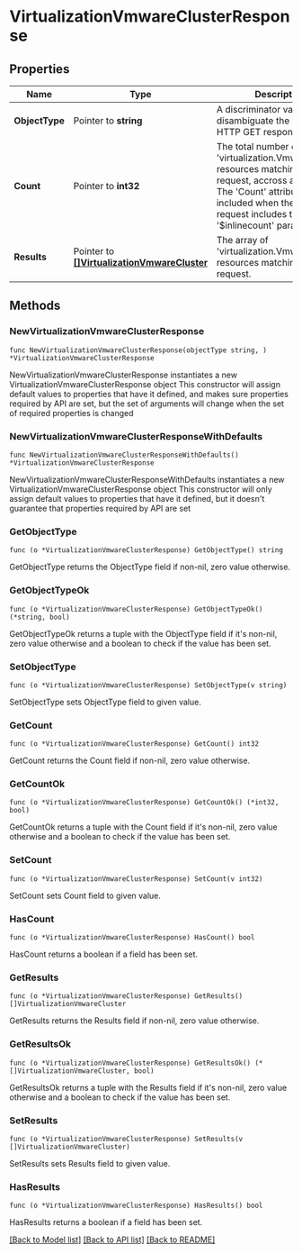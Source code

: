 # VirtualizationVmwareClusterResponse

## Properties

Name | Type | Description | Notes
------------ | ------------- | ------------- | -------------
**ObjectType** | Pointer to **string** | A discriminator value to disambiguate the schema of a HTTP GET response body. | 
**Count** | Pointer to **int32** | The total number of &#39;virtualization.VmwareCluster&#39; resources matching the request, accross all pages. The &#39;Count&#39; attribute is included when the HTTP GET request includes the &#39;$inlinecount&#39; parameter. | [optional] 
**Results** | Pointer to [**[]VirtualizationVmwareCluster**](virtualization.VmwareCluster.md) | The array of &#39;virtualization.VmwareCluster&#39; resources matching the request. | [optional] 

## Methods

### NewVirtualizationVmwareClusterResponse

`func NewVirtualizationVmwareClusterResponse(objectType string, ) *VirtualizationVmwareClusterResponse`

NewVirtualizationVmwareClusterResponse instantiates a new VirtualizationVmwareClusterResponse object
This constructor will assign default values to properties that have it defined,
and makes sure properties required by API are set, but the set of arguments
will change when the set of required properties is changed

### NewVirtualizationVmwareClusterResponseWithDefaults

`func NewVirtualizationVmwareClusterResponseWithDefaults() *VirtualizationVmwareClusterResponse`

NewVirtualizationVmwareClusterResponseWithDefaults instantiates a new VirtualizationVmwareClusterResponse object
This constructor will only assign default values to properties that have it defined,
but it doesn't guarantee that properties required by API are set

### GetObjectType

`func (o *VirtualizationVmwareClusterResponse) GetObjectType() string`

GetObjectType returns the ObjectType field if non-nil, zero value otherwise.

### GetObjectTypeOk

`func (o *VirtualizationVmwareClusterResponse) GetObjectTypeOk() (*string, bool)`

GetObjectTypeOk returns a tuple with the ObjectType field if it's non-nil, zero value otherwise
and a boolean to check if the value has been set.

### SetObjectType

`func (o *VirtualizationVmwareClusterResponse) SetObjectType(v string)`

SetObjectType sets ObjectType field to given value.


### GetCount

`func (o *VirtualizationVmwareClusterResponse) GetCount() int32`

GetCount returns the Count field if non-nil, zero value otherwise.

### GetCountOk

`func (o *VirtualizationVmwareClusterResponse) GetCountOk() (*int32, bool)`

GetCountOk returns a tuple with the Count field if it's non-nil, zero value otherwise
and a boolean to check if the value has been set.

### SetCount

`func (o *VirtualizationVmwareClusterResponse) SetCount(v int32)`

SetCount sets Count field to given value.

### HasCount

`func (o *VirtualizationVmwareClusterResponse) HasCount() bool`

HasCount returns a boolean if a field has been set.

### GetResults

`func (o *VirtualizationVmwareClusterResponse) GetResults() []VirtualizationVmwareCluster`

GetResults returns the Results field if non-nil, zero value otherwise.

### GetResultsOk

`func (o *VirtualizationVmwareClusterResponse) GetResultsOk() (*[]VirtualizationVmwareCluster, bool)`

GetResultsOk returns a tuple with the Results field if it's non-nil, zero value otherwise
and a boolean to check if the value has been set.

### SetResults

`func (o *VirtualizationVmwareClusterResponse) SetResults(v []VirtualizationVmwareCluster)`

SetResults sets Results field to given value.

### HasResults

`func (o *VirtualizationVmwareClusterResponse) HasResults() bool`

HasResults returns a boolean if a field has been set.


[[Back to Model list]](../README.md#documentation-for-models) [[Back to API list]](../README.md#documentation-for-api-endpoints) [[Back to README]](../README.md)


